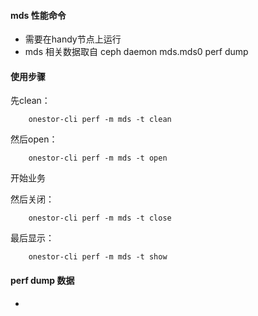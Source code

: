 
#### mds 性能命令

* 需要在handy节点上运行
* mds 相关数据取自 ceph daemon mds.mds0 perf dump

#### 使用步骤

先clean：

        onestor-cli perf -m mds -t clean
 
然后open：

        onestor-cli perf -m mds -t open
        
开始业务

然后关闭：
        
        onestor-cli perf -m mds -t close
        
最后显示：

        onestor-cli perf -m mds -t show


#### perf dump 数据

* 
